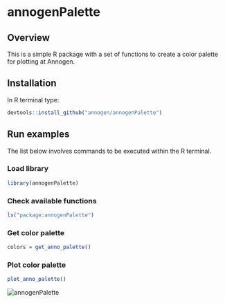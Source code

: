 # annogenPalette

## Overview
This is a simple R package with a set of functions to create a color palette for plotting at Annogen.

## Installation
In R terminal type:
```r
devtools::install_github("annogen/annogenPalette")
```

## Run examples
The list below involves commands to be executed within the R terminal.

### Load library
```r
library(annogenPalette)
```

### Check available functions
```r
ls("package:annogenPalette")
```

### Get color palette
```r
colors = get_anno_palette()
```

### Plot color palette
```r
plot_anno_palette()
```

![annogenPalette](https://github.com/user-attachments/assets/cb1d0c22-5883-4a43-b20f-eb0d7683a39b)
